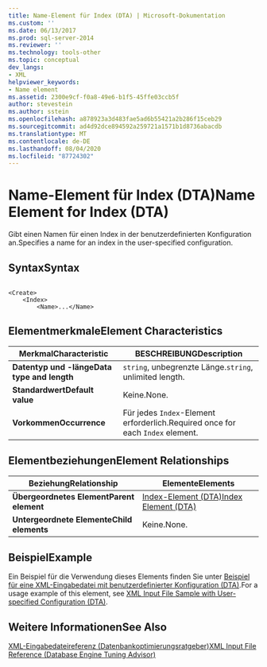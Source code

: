 ```yaml
---
title: Name-Element für Index (DTA) | Microsoft-Dokumentation
ms.custom: ''
ms.date: 06/13/2017
ms.prod: sql-server-2014
ms.reviewer: ''
ms.technology: tools-other
ms.topic: conceptual
dev_langs:
- XML
helpviewer_keywords:
- Name element
ms.assetid: 2300e9cf-f0a8-49e6-b1f5-45ffe03ccb5f
author: stevestein
ms.author: sstein
ms.openlocfilehash: a878923a3d483fae5ad6b55421a2b286f15ceb29
ms.sourcegitcommit: ad4d92dce894592a259721a1571b1d8736abacdb
ms.translationtype: MT
ms.contentlocale: de-DE
ms.lasthandoff: 08/04/2020
ms.locfileid: "87724302"
---
```

# <a name="name-element-for-index-dta"></a><span data-ttu-id="05f99-102">Name-Element für Index (DTA)</span><span class="sxs-lookup"><span data-stu-id="05f99-102">Name Element for Index (DTA)</span></span>
  <span data-ttu-id="05f99-103">Gibt einen Namen für einen Index in der benutzerdefinierten Konfiguration an.</span><span class="sxs-lookup"><span data-stu-id="05f99-103">Specifies a name for an index in the user-specified configuration.</span></span>  
  
## <a name="syntax"></a><span data-ttu-id="05f99-104">Syntax</span><span class="sxs-lookup"><span data-stu-id="05f99-104">Syntax</span></span>  
  
```  
  
<Create>  
    <Index>  
        <Name>...</Name>  
```  
  
## <a name="element-characteristics"></a><span data-ttu-id="05f99-105">Elementmerkmale</span><span class="sxs-lookup"><span data-stu-id="05f99-105">Element Characteristics</span></span>  
  
|<span data-ttu-id="05f99-106">Merkmal</span><span class="sxs-lookup"><span data-stu-id="05f99-106">Characteristic</span></span>|<span data-ttu-id="05f99-107">BESCHREIBUNG</span><span class="sxs-lookup"><span data-stu-id="05f99-107">Description</span></span>|  
|--------------------|-----------------|  
|<span data-ttu-id="05f99-108">**Datentyp und -länge**</span><span class="sxs-lookup"><span data-stu-id="05f99-108">**Data type and length**</span></span>|<span data-ttu-id="05f99-109">`string`, unbegrenzte Länge.</span><span class="sxs-lookup"><span data-stu-id="05f99-109">`string`, unlimited length.</span></span>|  
|<span data-ttu-id="05f99-110">**Standardwert**</span><span class="sxs-lookup"><span data-stu-id="05f99-110">**Default value**</span></span>|<span data-ttu-id="05f99-111">Keine.</span><span class="sxs-lookup"><span data-stu-id="05f99-111">None.</span></span>|  
|<span data-ttu-id="05f99-112">**Vorkommen**</span><span class="sxs-lookup"><span data-stu-id="05f99-112">**Occurrence**</span></span>|<span data-ttu-id="05f99-113">Für jedes `Index`-Element erforderlich.</span><span class="sxs-lookup"><span data-stu-id="05f99-113">Required once for each `Index` element.</span></span>|  
  
## <a name="element-relationships"></a><span data-ttu-id="05f99-114">Elementbeziehungen</span><span class="sxs-lookup"><span data-stu-id="05f99-114">Element Relationships</span></span>  
  
|<span data-ttu-id="05f99-115">Beziehung</span><span class="sxs-lookup"><span data-stu-id="05f99-115">Relationship</span></span>|<span data-ttu-id="05f99-116">Elemente</span><span class="sxs-lookup"><span data-stu-id="05f99-116">Elements</span></span>|  
|------------------|--------------|  
|<span data-ttu-id="05f99-117">**Übergeordnetes Element**</span><span class="sxs-lookup"><span data-stu-id="05f99-117">**Parent element**</span></span>|[<span data-ttu-id="05f99-118">Index-Element &#40;DTA&#41;</span><span class="sxs-lookup"><span data-stu-id="05f99-118">Index Element &#40;DTA&#41;</span></span>](index-element-dta.md)|  
|<span data-ttu-id="05f99-119">**Untergeordnete Elemente**</span><span class="sxs-lookup"><span data-stu-id="05f99-119">**Child elements**</span></span>|<span data-ttu-id="05f99-120">Keine.</span><span class="sxs-lookup"><span data-stu-id="05f99-120">None.</span></span>|  
  
## <a name="example"></a><span data-ttu-id="05f99-121">Beispiel</span><span class="sxs-lookup"><span data-stu-id="05f99-121">Example</span></span>  
 <span data-ttu-id="05f99-122">Ein Beispiel für die Verwendung dieses Elements finden Sie unter [Beispiel für eine XML-Eingabedatei mit benutzerdefinierter Konfiguration &#40;DTA&#41;](xml-input-file-sample-with-user-specified-configuration-dta.md).</span><span class="sxs-lookup"><span data-stu-id="05f99-122">For a usage example of this element, see [XML Input File Sample with User-specified Configuration &#40;DTA&#41;](xml-input-file-sample-with-user-specified-configuration-dta.md).</span></span>  
  
## <a name="see-also"></a><span data-ttu-id="05f99-123">Weitere Informationen</span><span class="sxs-lookup"><span data-stu-id="05f99-123">See Also</span></span>  
 [<span data-ttu-id="05f99-124">XML-Eingabedateireferenz &#40;Datenbankoptimierungsratgeber&#41;</span><span class="sxs-lookup"><span data-stu-id="05f99-124">XML Input File Reference &#40;Database Engine Tuning Advisor&#41;</span></span>](xml-input-file-reference-database-engine-tuning-advisor.md)  
  
  

